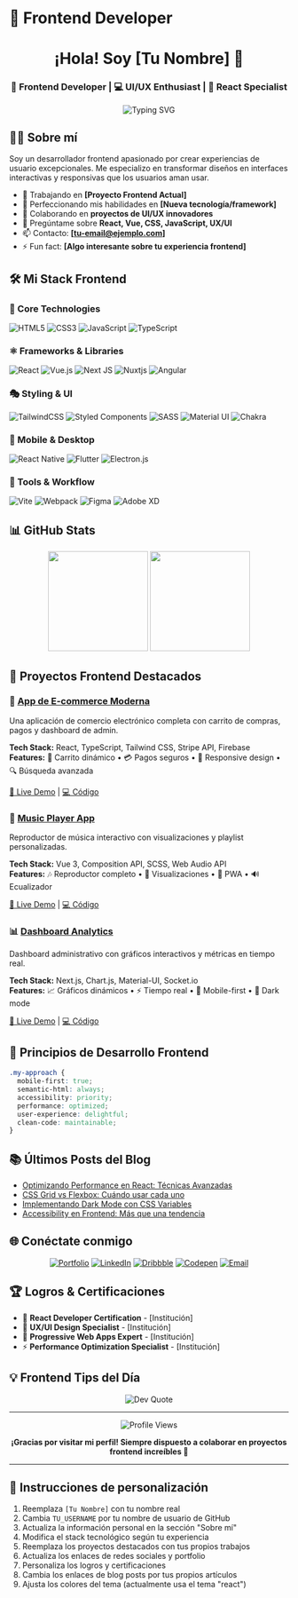 # 🎨 Frontend Developer

<div align="center">
  <h1>¡Hola! Soy [Tu Nombre] 👋</h1>
  <h3>🎨 Frontend Developer | 💻 UI/UX Enthusiast | 🚀 React Specialist</h3>
  
  ![Typing SVG](https://readme-typing-svg.herokuapp.com?font=Fira+Code&pause=1000&color=61DAFB&center=true&vCenter=true&width=435&lines=Frontend+Developer;React+%7C+Vue+%7C+Angular;Always+learning+new+things)
</div>

## 👨‍💻 Sobre mí

Soy un desarrollador frontend apasionado por crear experiencias de usuario excepcionales. Me especializo en transformar diseños en interfaces interactivas y responsivas que los usuarios aman usar.

- 🔭 Trabajando en **[Proyecto Frontend Actual]**
- 🌱 Perfeccionando mis habilidades en **[Nueva tecnología/framework]**
- 👯 Colaborando en **proyectos de UI/UX innovadores**
- 💬 Pregúntame sobre **React, Vue, CSS, JavaScript, UX/UI**
- 📫 Contacto: **[tu-email@ejemplo.com]**
- ⚡ Fun fact: **[Algo interesante sobre tu experiencia frontend]**

## 🛠️ Mi Stack Frontend

### 🎨 Core Technologies
![HTML5](https://img.shields.io/badge/html5-%23E34F26.svg?style=for-the-badge&logo=html5&logoColor=white)
![CSS3](https://img.shields.io/badge/css3-%231572B6.svg?style=for-the-badge&logo=css3&logoColor=white)
![JavaScript](https://img.shields.io/badge/javascript-%23323330.svg?style=for-the-badge&logo=javascript&logoColor=%23F7DF1E)
![TypeScript](https://img.shields.io/badge/typescript-%23007ACC.svg?style=for-the-badge&logo=typescript&logoColor=white)

### ⚛️ Frameworks & Libraries
![React](https://img.shields.io/badge/react-%2320232a.svg?style=for-the-badge&logo=react&logoColor=%2361DAFB)
![Vue.js](https://img.shields.io/badge/vuejs-%2335495e.svg?style=for-the-badge&logo=vuedotjs&logoColor=%234FC08D)
![Next JS](https://img.shields.io/badge/Next-black?style=for-the-badge&logo=next.js&logoColor=white)
![Nuxtjs](https://img.shields.io/badge/Nuxt-002E3B?style=for-the-badge&logo=nuxtdotjs&logoColor=#00DC82)
![Angular](https://img.shields.io/badge/angular-%23DD0031.svg?style=for-the-badge&logo=angular&logoColor=white)

### 🎭 Styling & UI
![TailwindCSS](https://img.shields.io/badge/tailwindcss-%2338B2AC.svg?style=for-the-badge&logo=tailwind-css&logoColor=white)
![Styled Components](https://img.shields.io/badge/styled--components-DB7093?style=for-the-badge&logo=styled-components&logoColor=white)
![SASS](https://img.shields.io/badge/SASS-hotpink.svg?style=for-the-badge&logo=SASS&logoColor=white)
![Material UI](https://img.shields.io/badge/materialui-%230081CB.svg?style=for-the-badge&logo=material-ui&logoColor=white)
![Chakra](https://img.shields.io/badge/chakra-%234ED1C5.svg?style=for-the-badge&logo=chakraui&logoColor=white)

### 📱 Mobile & Desktop
![React Native](https://img.shields.io/badge/react_native-%2320232a.svg?style=for-the-badge&logo=react&logoColor=%2361DAFB)
![Flutter](https://img.shields.io/badge/Flutter-%2302569B.svg?style=for-the-badge&logo=Flutter&logoColor=white)
![Electron.js](https://img.shields.io/badge/Electron-191970?style=for-the-badge&logo=Electron&logoColor=white)

### 🔧 Tools & Workflow
![Vite](https://img.shields.io/badge/vite-%23646CFF.svg?style=for-the-badge&logo=vite&logoColor=white)
![Webpack](https://img.shields.io/badge/webpack-%238DD6F9.svg?style=for-the-badge&logo=webpack&logoColor=black)
![Figma](https://img.shields.io/badge/figma-%23F24E1E.svg?style=for-the-badge&logo=figma&logoColor=white)
![Adobe XD](https://img.shields.io/badge/Adobe%20XD-470137?style=for-the-badge&logo=Adobe%20XD&logoColor=#FF61F6)

## 📊 GitHub Stats

<div align="center">
  <img height="180em" src="https://github-readme-stats.vercel.app/api?username=TU_USERNAME&show_icons=true&theme=react&include_all_commits=true&count_private=true"/>
  <img height="180em" src="https://github-readme-stats.vercel.app/api/top-langs/?username=TU_USERNAME&layout=compact&langs_count=7&theme=react"/>
</div>

## 🎨 Proyectos Frontend Destacados

### 🌟 [App de E-commerce Moderna](link-proyecto)
Una aplicación de comercio electrónico completa con carrito de compras, pagos y dashboard de admin.

**Tech Stack:** React, TypeScript, Tailwind CSS, Stripe API, Firebase  
**Features:** 🛒 Carrito dinámico • 💳 Pagos seguros • 📱 Responsive design • 🔍 Búsqueda avanzada

[🔗 Live Demo](demo-link) | [💻 Código](github-link)

### 🎵 [Music Player App](link-proyecto)
Reproductor de música interactivo con visualizaciones y playlist personalizadas.

**Tech Stack:** Vue 3, Composition API, SCSS, Web Audio API  
**Features:** 🎶 Reproductor completo • 🎨 Visualizaciones • 📱 PWA • 🔊 Ecualizador

[🔗 Live Demo](demo-link) | [💻 Código](github-link)

### 📊 [Dashboard Analytics](link-proyecto)
Dashboard administrativo con gráficos interactivos y métricas en tiempo real.

**Tech Stack:** Next.js, Chart.js, Material-UI, Socket.io  
**Features:** 📈 Gráficos dinámicos • ⚡ Tiempo real • 📱 Mobile-first • 🌙 Dark mode

[🔗 Live Demo](demo-link) | [💻 Código](github-link)

## 🎯 Principios de Desarrollo Frontend

```css
.my-approach {
  mobile-first: true;
  semantic-html: always;
  accessibility: priority;
  performance: optimized;
  user-experience: delightful;
  clean-code: maintainable;
}
```

## 📚 Últimos Posts del Blog

<!-- BLOG-POST-LIST:START -->
- [Optimizando Performance en React: Técnicas Avanzadas](link)
- [CSS Grid vs Flexbox: Cuándo usar cada uno](link)
- [Implementando Dark Mode con CSS Variables](link)
- [Accessibility en Frontend: Más que una tendencia](link)
<!-- BLOG-POST-LIST:END -->

## 🌐 Conéctate conmigo

<div align="center">

[![Portfolio](https://img.shields.io/badge/Portfolio-FF5722?style=for-the-badge&logo=todoist&logoColor=white)](https://tu-portfolio.com)
[![LinkedIn](https://img.shields.io/badge/LinkedIn-0077B5?style=for-the-badge&logo=linkedin&logoColor=white)](https://linkedin.com/in/tu-perfil)
[![Dribbble](https://img.shields.io/badge/Dribbble-EA4C89?style=for-the-badge&logo=dribbble&logoColor=white)](https://dribbble.com/tu-usuario)
[![Codepen](https://img.shields.io/badge/Codepen-000000?style=for-the-badge&logo=codepen&logoColor=white)](https://codepen.io/tu-usuario)
[![Email](https://img.shields.io/badge/Gmail-D14836?style=for-the-badge&logo=gmail&logoColor=white)](mailto:tu-email@gmail.com)

</div>

## 🏆 Logros & Certificaciones

- 🥇 **React Developer Certification** - [Institución]
- 🎨 **UX/UI Design Specialist** - [Institución]
- 📱 **Progressive Web Apps Expert** - [Institución]
- ⚡ **Performance Optimization Specialist** - [Institución]

## 💡 Frontend Tips del Día

<div align="center">
  <img src="https://quotes-github-readme.vercel.app/api?type=horizontal&theme=react" alt="Dev Quote"/>
</div>

---

<div align="center">
  
  ![Profile Views](https://komarev.com/ghpvc/?username=TU_USERNAME&color=61DAFB&style=for-the-badge)
  
  **¡Gracias por visitar mi perfil! Siempre dispuesto a colaborar en proyectos frontend increíbles 🚀**
  
</div>

---

## 🔧 Instrucciones de personalización

1. Reemplaza `[Tu Nombre]` con tu nombre real
2. Cambia `TU_USERNAME` por tu nombre de usuario de GitHub
3. Actualiza la información personal en la sección "Sobre mí"
4. Modifica el stack tecnológico según tu experiencia
5. Reemplaza los proyectos destacados con tus propios trabajos
6. Actualiza los enlaces de redes sociales y portfolio
7. Personaliza los logros y certificaciones
8. Cambia los enlaces de blog posts por tus propios artículos
9. Ajusta los colores del tema (actualmente usa el tema "react")

